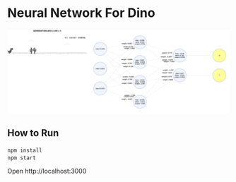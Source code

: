 # Neural Network For Dino

![](./demo.gif)

## How to Run

```sh
npm install
npm start
```

Open http://localhost:3000
